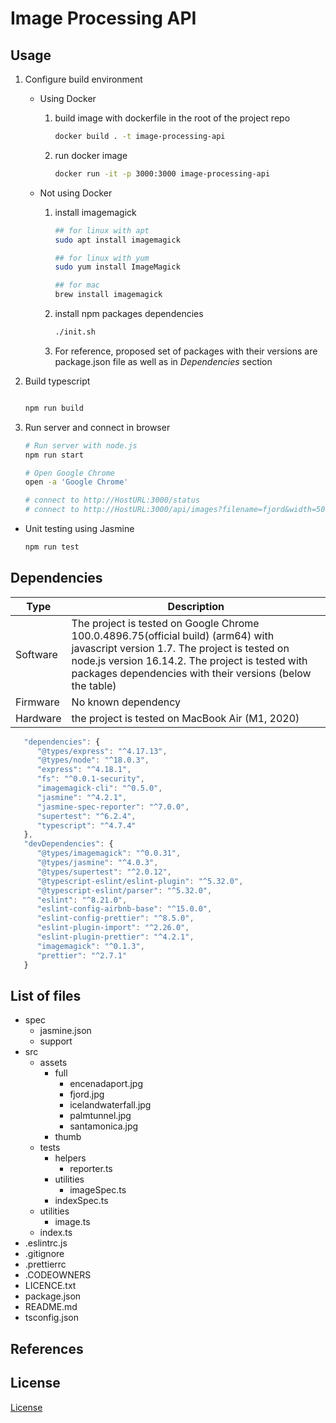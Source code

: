 # Image Processing API

## Usage

1. Configure build environment
    - Using Docker
      1. build image with dockerfile in the root of the project repo
         ```bash
         docker build . -t image-processing-api
         ```
      2. run docker image
         ```bash
         docker run -it -p 3000:3000 image-processing-api
         ```

    - Not using Docker
      1. install imagemagick
         ```bash
         ## for linux with apt
         sudo apt install imagemagick

         ## for linux with yum
         sudo yum install ImageMagick

         ## for mac
         brew install imagemagick
         ```

      2. install npm packages dependencies
         ```bash
         ./init.sh
         ```

      3. For reference, proposed set of packages with their versions are package.json file as well as in *Dependencies* section

2. Build typescript
    ```bash
    
    npm run build
    ```

3. Run server and connect in browser
    ```bash
    # Run server with node.js
    npm run start

    # Open Google Chrome
    open -a 'Google Chrome'

    # connect to http://HostURL:3000/status
    # connect to http://HostURL:3000/api/images?filename=fjord&width=500&height=500
    ```

* Unit testing using Jasmine
    ```bash
    npm run test
    ```

## Dependencies

| Type | Description |
| ----------- | ----------- |
| Software | The project is tested on Google Chrome 100.0.4896.75(official build) (arm64) with javascript version 1.7. The project is tested on node.js version 16.14.2. The project is tested with packages dependencies with their versions (below the table)|
| Firmware | No known dependency |
| Hardware | the project is tested on MacBook Air (M1, 2020) |

```javascript
   "dependencies": {
      "@types/express": "^4.17.13",
      "@types/node": "^18.0.3",
      "express": "^4.18.1",
      "fs": "^0.0.1-security",
      "imagemagick-cli": "^0.5.0",
      "jasmine": "^4.2.1",
      "jasmine-spec-reporter": "^7.0.0",
      "supertest": "^6.2.4",
      "typescript": "^4.7.4"
   },
   "devDependencies": {
      "@types/imagemagick": "^0.0.31",
      "@types/jasmine": "^4.0.3",
      "@types/supertest": "^2.0.12",
      "@typescript-eslint/eslint-plugin": "^5.32.0",
      "@typescript-eslint/parser": "^5.32.0",
      "eslint": "^8.21.0",
      "eslint-config-airbnb-base": "^15.0.0",
      "eslint-config-prettier": "^8.5.0",
      "eslint-plugin-import": "^2.26.0",
      "eslint-plugin-prettier": "^4.2.1",
      "imagemagick": "^0.1.3",
      "prettier": "^2.7.1"
   }
```

## List of files
- spec
   - jasmine.json
   - support
- src
	- assets
      - full
         - encenadaport.jpg
         - fjord.jpg
         - icelandwaterfall.jpg
         - palmtunnel.jpg
         - santamonica.jpg
      - thumb
   - tests
      - helpers
         - reporter.ts
      - utilities
         - imageSpec.ts
      - indexSpec.ts
   - utilities
      - image.ts
   - index.ts
- .eslintrc.js
- .gitignore
- .prettierrc
- .CODEOWNERS
- LICENCE.txt
- package.json
- README.md
- tsconfig.json

## References

## License

[License](LICENSE.txt)